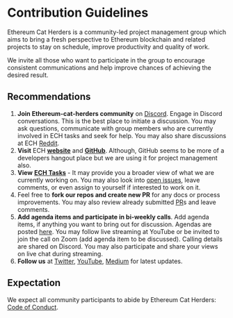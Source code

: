 # Contribution Guidelines

Ethereum Cat Herders is a community-led project management group which aims to bring a fresh perspective to Ethereum blockchain and related projects to stay on schedule, improve productivity and quality of work. 

We invite all those who want to participate in the group to encourage consistent communications and help improve chances of achieving the desired result. 

## Recommendations 

1. **Join Ethereum-cat-herders community** on [Discord](https://discord.io/EthCatHerders).  Engage in Discord conversations. This is the best place to initiate a discussion. You may ask questions, communicate with group members who are currently involved in ECH tasks and seek for help. You may also share discussions at ECH [Reddit](https://www.reddit.com/r/EthereumCatHerders/).
2. **Visit** ECH [**website**](https://ethereumcatherders.com) and [**GitHub**](https://github.com/ethereum-cat-herders/PM). Although, GitHub seems to be more of a developers hangout place but we are using it for project management also.  
3. **View** [**ECH Tasks**](https://github.com/ethereum-cat-herders/PM/blob/master/ECHTaskList.md) - It may provide you a broader view of what we are currently working on.  You may also look into [open issues](https://github.com/ethereum-cat-herders/PM/issues), leave comments, or even assign to yourself if interested to work on it. 
4. Feel free to **fork our repos and create new PR** for any docs or process improvements. You may also review already submitted [PR](https://github.com/ethereum-cat-herders/PM/pulls)s and leave comments.
5. **Add agenda items and participate in bi-weekly calls**. Add agenda items, if anything you want to bring out for discussion. Agendas are posted [here](https://github.com/ethereum-cat-herders/PM/issues). You may follow live streaming at YouTube or be invited to join the call on Zoom (add agenda item to be discussed). Calling details are shared on Discord. You may also participate and share your views on live chat during streaming.
6. **Follow us** at [Twitter](https://twitter.com/EthCatHerders), [YouTube](https://www.youtube.com/channel/UCD9iiIwTRtLDYcEWONs2Q3A/videos?view=0&sort=dd&shelf_id=0), [Medium](https://medium.com/ethereum-cat-herders/stories/published)  for latest updates.


## Expectation 

We expect all community participants to abide by Ethereum Cat Herders: [Code of Conduct](https://github.com/ethereum-cat-herders/PM/blob/master/CODE_OF_CONDUCT.md).

